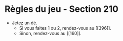 # Règles du jeu - Section 210

- Jetez un dé.
  - Si vous faites 1 ou 2, rendez-vous au [[396]].
  - Sinon, rendez-vous au [[160]].